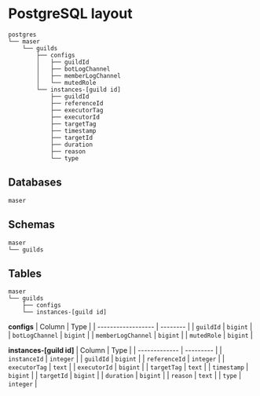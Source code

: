 # PostgreSQL layout
```
postgres
└── maser
    └── guilds
        ├── configs
        │   ├── guildId
        │   ├── botLogChannel
        │   ├── memberLogChannel
        │   └── mutedRole
		└── instances-[guild id]
			├── guildId
			├── referenceId
			├── executorTag
			├── executorId
			├── targetTag
			├── timestamp
			├── targetId
			├── duration
			├── reason
			└── type
```

## Databases
```
maser
```

## Schemas
```
maser
└── guilds
```

## Tables
```
maser
└── guilds
	├── configs
    └── instances-[guild id]
```

**configs**
| Column             | Type     |
| ------------------ | -------- |
| `guildId`          | `bigint` |
| `botLogChannel`    | `bigint` |
| `memberLogChannel` | `bigint` |
| `mutedRole`        | `bigint` |

**instances-[guild id]**
| Column        | Type      |
| ------------- | --------- |
| `instanceId`  | `integer` |
| `guildId`     | `bigint`  |
| `referenceId` | `integer` |
| `executorTag` | `text`    |
| `executorId`  | `bigint`  |
| `targetTag`   | `text`    |
| `timestamp`   | `bigint`  |
| `targetId`    | `bigint`  |
| `duration`    | `bigint`  |
| `reason`      | `text`    |
| `type`        | `integer` |